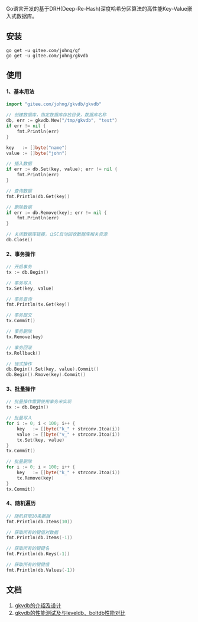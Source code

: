 Go语言开发的基于DRH(Deep-Re-Hash)深度哈希分区算法的高性能Key-Value嵌入式数据库。

## 安装
```
go get -u gitee.com/johng/gf
go get -u gitee.com/johng/gkvdb
````


## 使用
#### 1、基本用法
```go
import "gitee.com/johng/gkvdb/gkvdb"

// 创建数据库，指定数据库存放目录，数据库名称
db, err := gkvdb.New("/tmp/gkvdb", "test")
if err != nil {
    fmt.Println(err)
}

key   := []byte("name")
value := []byte("john")

// 插入数据
if err := db.Set(key, value); err != nil {
    fmt.Println(err)
}

// 查询数据
fmt.Println(db.Get(key))

// 删除数据
if err := db.Remove(key); err != nil {
    fmt.Println(err)
}

// 关闭数据库链接，让GC自动回收数据库相关资源
db.Close()
```


#### 2、事务操作
```go
// 开启事务
tx := db.Begin()

// 事务写入
tx.Set(key, value)

// 事务查询
fmt.Println(tx.Get(key))

// 事务提交
tx.Commit()

// 事务删除
tx.Remove(key)

// 事务回滚
tx.Rollback()

// 链式操作
db.Begin().Set(key, value).Commit()
db.Begin().Rmove(key).Commit()
```

#### 3、批量操作
```go
// 批量操作需要使用事务来实现
tx := db.Begin()

// 批量写入
for i := 0; i < 100; i++ {
    key   := []byte("k_" + strconv.Itoa(i))
    value := []byte("v_" + strconv.Itoa(i))
    tx.Set(key, value)
}
tx.Commit()

// 批量删除
for i := 0; i < 100; i++ {
    key   := []byte("k_" + strconv.Itoa(i))
    tx.Remove(key)
}
tx.Commit()
```

#### 4、随机遍历
```go
// 随机获取10条数据
fmt.Println(db.Items(10))

// 获取所有的键值对数据
fmt.Println(db.Items(-1))

// 获取所有的键键名
fmt.Println(db.Keys(-1))

// 获取所有的键键值
fmt.Println(db.Values(-1))
```

## 文档
1. [gkvdb的介绍及设计](http://johng.cn/gkvdb-brief/)
1. [gkvdb的性能测试及与leveldb、boltdb性能对比](http://johng.cn/gkvdb-performance-test/)





